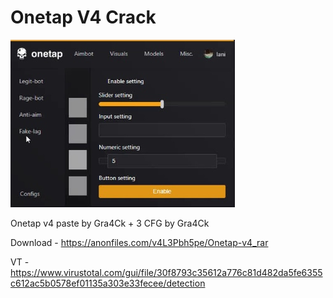 # Onetap V4 Crack
![alt text](screenshot.png "Описание будет тут")


Onetap v4 paste by Gra4Ck + 3 CFG by Gra4Ck

Download - https://anonfiles.com/v4L3Pbh5pe/Onetap-v4_rar

VT - https://www.virustotal.com/gui/file/30f8793c35612a776c81d482da5fe6355c612ac5b0578ef01135a303e33fecee/detection
